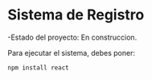 <h1>Sistema de Registro</h1>

-Estado del proyecto: En construccion.

Para ejecutar el sistema, debes poner:

```npm install react```
